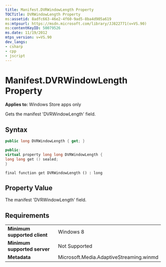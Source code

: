 ```yaml
---
title: Manifest.DVRWindowLength Property
TOCTitle: DVRWindowLength Property
ms:assetid: 8adfc663-46e2-4f60-9ad5-8ba4d905a619
ms:mtpsurl: https://msdn.microsoft.com/library/JJ822771(v=VS.90)
ms:contentKeyID: 50079526
ms.date: 11/19/2012
mtps_version: v=VS.90
dev_langs:
- csharp
- cpp
- jscript
---
```


# Manifest.DVRWindowLength Property

**Applies to:** Windows Store apps only

Gets the manifest 'DVRWindowLength' field.

## Syntax

```csharp
public long DVRWindowLength { get; }
```

```cpp
public:
virtual property long long DVRWindowLength {
long long get () sealed;
}
```

```jscript
final function get DVRWindowLength () : long
```

## Property Value

The manifest 'DVRWindowLength' field.

## Requirements

|||
|--- |--- |
|**Minimum supported client**|Windows 8|
|**Minimum supported server**|Not Supported|
|**Metadata**|Microsoft.Media.AdaptiveStreaming.winmd|

